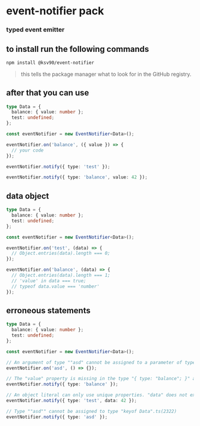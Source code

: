 # event-notifier pack

### **typed event emitter**

## to install run the following commands

```bash
npm install @ksv90/event-notifier
```

> this tells the package manager what to look for in the GitHub registry.

## after that you can use

```ts
type Data = {
  balance: { value: number };
  test: undefined;
};

const eventNotifier = new EventNotifier<Data>();

eventNotifier.on('balance', ({ value }) => {
  // your code
});

eventNotifier.notify({ type: 'test' });

eventNotifier.notify({ type: 'balance', value: 42 });
```

## data object

```ts
type Data = {
  balance: { value: number };
  test: undefined;
};

const eventNotifier = new EventNotifier<Data>();

eventNotifier.on('test', (data) => {
  // Object.entries(data).length === 0;
});

eventNotifier.on('balance', (data) => {
  // Object.entries(data).length === 1;
  // 'value' in data === true;
  // typeof data.value === 'number'
});
```

## erroneous statements

```ts
type Data = {
  balance: { value: number };
  test: undefined;
};

const eventNotifier = new EventNotifier<Data>();

// An argument of type ""asd" cannot be assigned to a parameter of type "keyof Data".ts(2345)
eventNotifier.on('asd', () => {});

// The "value" property is missing in the type "{ type: "balance"; }" and is required in the type "{ value: number; }".ts(2345)
eventNotifier.notify({ type: 'balance' });

// An object literal can only use unique properties. "data" does not exist in type "{ type: "test"; }.ts(2353)
eventNotifier.notify({ type: 'test', data: 42 });

// Type ""asd"" cannot be assigned to type "keyof Data".ts(2322)
eventNotifier.notify({ type: 'asd' });
```

